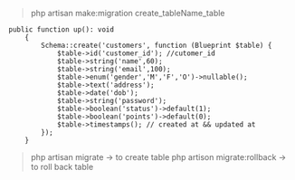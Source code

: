 > php artisan make:migration create_tableName_table
```
public function up(): void
    {
        Schema::create('customers', function (Blueprint $table) {
            $table->id('customer_id'); //cutomer_id
            $table->string('name',60);
            $table->string('email',100);
            $table->enum('gender','M','F','O')->nullable();
            $table->text('address');
            $table->date('dob');
            $table->string('password');
            $table->boolean('status')->default(1);
            $table->boolean('points')->default(0);
            $table->timestamps(); // created at && updated at
        });
    }
```
> php artisan migrate    -> to create table
> php artison migrate:rollback  -> to roll back table
